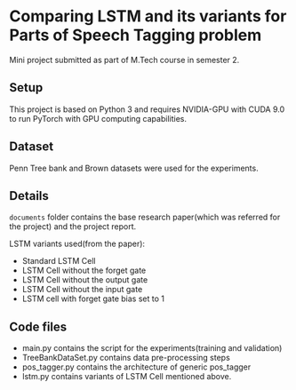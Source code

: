 # Comparing LSTM and its variants for Parts of Speech Tagging problem

Mini project submitted as part of M.Tech course in semester 2.
 
## Setup
This project is based on Python 3 and requires NVIDIA-GPU with CUDA 9.0 to run PyTorch with GPU computing capabilities.

## Dataset
Penn Tree bank and Brown datasets were used for the experiments.

## Details
```documents``` folder contains the base research paper(which was referred for the project) and the project report.

LSTM variants used(from the paper): 
- Standard LSTM Cell
- LSTM Cell without the forget gate 
- LSTM Cell without the output gate 
- LSTM Cell without the input gate
- LSTM cell with forget gate bias set to 1

## Code files
- main.py contains the script for the experiments(training and validation) 
- TreeBankDataSet.py contains data pre-processing steps
- pos_tagger.py contains the architecture of generic pos_tagger
- lstm.py contains variants of LSTM Cell mentioned above.

